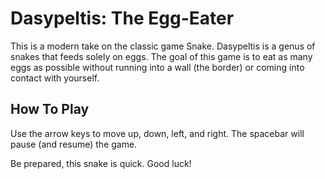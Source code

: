Dasypeltis: The Egg-Eater
===========
This is a modern take on the classic game Snake. Dasypeltis is a genus of snakes that feeds solely on eggs. The goal of this game is to eat as many eggs as possible without running into a wall (the border) or coming into contact with yourself.

How To Play
-----------
Use the arrow keys to move up, down, left, and right. The spacebar will pause (and resume) the game.

Be prepared, this snake is quick. Good luck!
